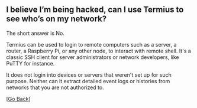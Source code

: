 ## I believe I’m being hacked, can I use Termius to see who’s on my network?
The short answer is No.

Termius can be used to login to remote computers such as a server, a router, a Raspberry Pi, or any other node, to interact with remote shell. It's a classic SSH client for server administrators or network developers, like PuTTY for instance.

It does not login into devices or servers that weren't set up for such purpose. Neither can it extract detailed event logs or histories from networks that you are not authorized to.

[[Go Back](README.md)]
